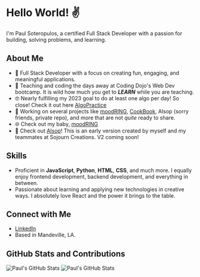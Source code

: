 # Hello World! ✌

I'm Paul Soteropulos, a certified Full Stack Developer with a passion for building, solving problems, and learning.

## About Me
- 🌱 Full Stack Developer with a focus on creating fun, engaging, and meaningful applications.
- 🏫 Teaching and coding the days away at Coding Dojo's Web Dev bootcamp. It is wild how much you get to ***LEARN*** while you are teaching.
- 🤓 Nearly fulfilling my 2023 goal to do at least one algo per day! So close! Check it out here [AlgoPractice](https://github.com/psoteropulos/AlgoPractice)
- 🔭 Working on several projects like [moodRING](https://github.com/psoteropulos/moodRING), [CookBook](https://github.com/psoteropulos/CookBook-Group-Project), AIsop (sorry friends, private repo), and more that are not *quite* ready to share.
- 🌐 Check out my baby, [moodRING](https://moodring.net)
- 🔮 Check out [AIsop](https://aisop.io)! This is an early version created by myself and my teammates at Sojourn Creations. V2 coming soon!

## Skills
- Proficient in **JavaScript**, **Python**, **HTML**, **CSS**, and much more. I equally enjoy frontend development, backend development, and everything in between.
- Passionate about learning and applying new technologies in creative ways. I absolutely love React and the power it brings to the table.

## Connect with Me
- [LinkedIn](https://linkedin.com/paulsoteropulos)
- Based in Mandeville, LA.

## GitHub Stats and Contributions
![Paul's GitHub Stats](https://github-readme-stats.vercel.app/api?username=psoteropulos&show_icons=true) ![Paul's GitHub Stats](https://github-readme-streak-stats.herokuapp.com/?user=psoteropulos&theme=dark&hide_border=true)
